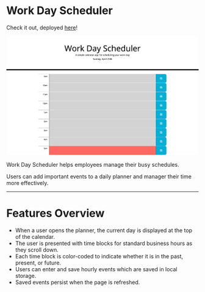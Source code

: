 # Work Day Scheduler

Check it out, deployed [here](https://jeff-follestad.github.io/work-day/)!

![work day scheduler](https://github.com/jeff-follestad/work-day/blob/main/Work%20Day%20Scheduler.png?raw=true)

Work Day Scheduler helps employees manage their busy schedules.

Users can add important events to a daily planner and manager their time more effectively.

---

# Features Overview

* When a user opens the planner, the current day is displayed at the top of the calendar.
* The user is presented with time blocks for standard business hours as they scroll down.
* Each time block is color-coded to indicate whether it is in the past, present, or future.
* Users can enter and save hourly events which are saved in local storage.
* Saved events persist when the page is refreshed.
